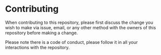 # Contributing

When contributing to this repository, please first discuss the change you wish to make via issue,
email, or any other method with the owners of this repository before making a change. 

Please note there is a code of conduct, please follow it in all your interactions with the repository.
